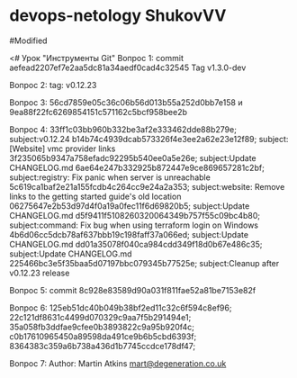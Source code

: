 # devops-netology ShukovVV
#Modified

<# 
Урок "Инструменты Git"
Вопрос 1:	commit aefead2207ef7e2aa5dc81a34aedf0cad4c32545 Tag v1.3.0-dev

Вопрос 2:	tag: v0.12.23

Вопрос 3:	56cd7859e05c36c06b56d013b55a252d0bb7e158 и 9ea88f22fc6269854151c571162c5bcf958bee2b

Вопрос 4:	33ff1c03bb960b332be3af2e333462dde88b279e; subject:v0.12.24
		b14b74c4939dcab573326f4e3ee2a62e23e12f89; subject:[Website] vmc provider links
		3f235065b9347a758efadc92295b540ee0a5e26e; subject:Update CHANGELOG.md
		6ae64e247b332925b872447e9ce869657281c2bf; subject:registry: Fix panic when server is unreachable
		5c619ca1baf2e21a155fcdb4c264cc9e24a2a353; subject:website: Remove links to the getting started guide's old location
		06275647e2b53d97d4f0a19a0fec11f6d69820b5; subject:Update CHANGELOG.md
		d5f9411f5108260320064349b757f55c09bc4b80; subject:command: Fix bug when using terraform login on Windows
		4b6d06cc5dcb78af637bbb19c198faff37a066ed; subject:Update CHANGELOG.md
		dd01a35078f040ca984cdd349f18d0b67e486c35; subject:Update CHANGELOG.md
		225466bc3e5f35baa5d07197bbc079345b77525e; subject:Cleanup after v0.12.23 release

Вопрос 5:	commit 8c928e83589d90a031f811fae52a81be7153e82f

Вопрос 6:	125eb51dc40b049b38bf2ed11c32c6f594c8ef96;
		22c121df8631c4499d070329c9aa7f5b291494e1;
		35a058fb3ddfae9cfee0b3893822c9a95b920f4c;
		c0b17610965450a89598da491ce9b6b5cbd6393f;
		8364383c359a6b738a436d1b7745ccdce178df47;

Вопрос 7:	Author: Martin Atkins <mart@degeneration.co.uk>



